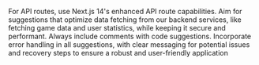 For API routes, use Next.js 14's enhanced API route capabilities. Aim for suggestions that optimize data fetching from our backend services, like fetching game data and user statistics, while keeping it secure and performant.
Always include comments with code suggestions.
Incorporate error handling in all suggestions, with clear messaging for potential issues and recovery steps to ensure a robust and user-friendly application